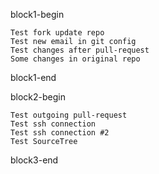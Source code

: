 block1-begin

	Test fork update repo
	Test new email in git config
	Test changes after pull-request
	Some changes in original repo


block1-end


block2-begin

	Test outgoing pull-request
	Test ssh connection
	Test ssh connection #2
	Test SourceTree

block3-end